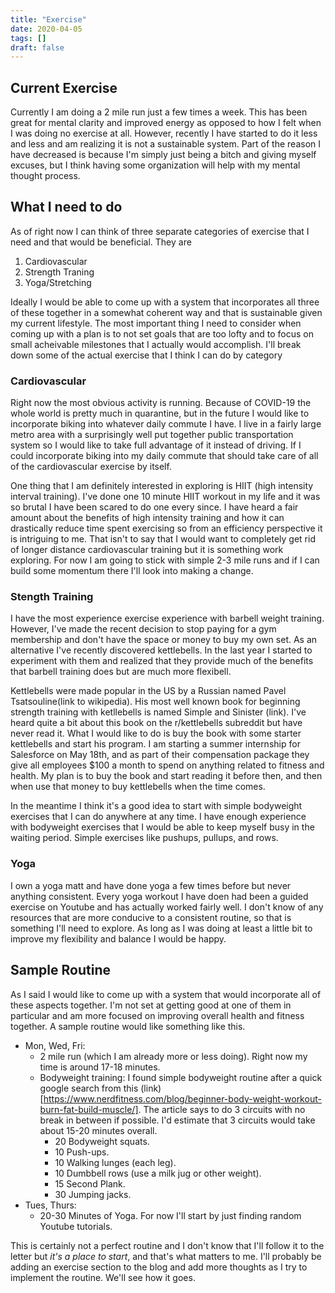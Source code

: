 ```yaml
---
title: "Exercise"
date: 2020-04-05
tags: []
draft: false
---
```


## Current Exercise
Currently I am doing a 2 mile run just a few times a week. This has been great for mental clarity and improved energy as opposed to how I felt when I was doing no exercise at all. However, recently I have started to do it less and less and am realizing it is not a sustainable system. Part of the reason I have decreased is because I'm simply just being a bitch and giving myself excuses, but I think having some organization will help with my mental thought process. 

## What I need to do
As of right now I can think of three separate categories of exercise that I need and that would be beneficial. They are 
1. Cardiovascular
2. Strength Traning
3. Yoga/Stretching

Ideally I would be able to come up with a system that incorporates all three of these together in a somewhat coherent way and that is sustainable given my current lifestyle. The most important thing I need to consider when coming up with a plan is to not set goals that are too lofty and to focus on small acheivable milestones that I actually would accomplish. I'll break down some of the actual exercise that I think I can do by category

### Cardiovascular
Right now the most obvious activity is running. Because of COVID-19 the whole world is pretty much in quarantine, but in the future I would like to incorporate biking into whatever daily commute I have. I live in a fairly large metro area with a surprisingly well put together public transportation system so I would like to take full advantage of it instead of driving. If I could incorporate biking into my daily commute that should take care of all of the cardiovascular exercise by itself. 

One thing that I am definitely interested in exploring is HIIT (high intensity interval training). I've done one 10 minute HIIT workout in my life and it was so brutal I have been scared to do one every since. I have heard a fair amount about the benefits of high intensity training and how it can drastically reduce time spent exercising so from an efficiency perspective it is intriguing to me. That isn't to say that I would want to completely get rid of longer distance cardiovascular training but it is something work exploring. For now I am going to stick with simple 2-3 mile runs and if I can build some momentum there I'll look into making a change. 

### Stength Training
I have the most experience exercise experience with barbell weight training. However, I've made the recent decision to stop paying for a gym membership and don't have the space or money to buy my own set. As an alternative I've recently discovered kettlebells. In the last year I started to experiment with them and realized that they provide much of the benefits that barbell training does but are much more flexibell. 

Kettlebells were made popular in the US by a Russian named Pavel Tsatsouline(link to wikipedia). His most well known book for beginning strength training with ketllebells is named Simple and Sinister (link). I've heard quite a bit about this book on the r/kettlebells subreddit but have never read it. What I would like to do is buy the book with some starter kettlebells and start his program. I am starting a summer internship for Salesforce on May 18th, and as part of their compensation package they give all employees $100 a month to spend on anything related to fitness and health. My plan is to buy the book and start reading it before then, and then when use that money to buy kettlebells when the time comes. 

In the meantime I think it's a good idea to start with simple bodyweight exercises that I can do anywhere at any time. I have enough experience with bodyweight exercises that I would be able to keep myself busy in the waiting period. Simple exercises like pushups, pullups, and rows. 

### Yoga
I own a yoga matt and have done yoga a few times before but never anything consistent. Every yoga workout I have doen had been a guided exercise on Youtube and has actually worked fairly well. I don't know of any resources that are more conducive to a consistent routine, so that is something I'll need to explore. As long as I was doing at least a little bit to improve my flexibility and balance I would be happy. 

## Sample Routine
As I said I would like to come up with a system that would incorporate all of these aspects together. I'm not set at getting good at one of them in particular and am more focused on improving overall health and fitness together. A sample routine would like something like this. 
* Mon, Wed, Fri: 
    * 2 mile run (which I am already more or less doing). Right now my time is around 17-18 minutes. 
    * Bodyweight training: I found simple bodyweight routine after a quick google search from this (link)[https://www.nerdfitness.com/blog/beginner-body-weight-workout-burn-fat-build-muscle/]. The article says to do 3 circuits with no break in between if possible. I'd estimate that 3 circuits would take about 15-20 minutes overall. 
        * 20 Bodyweight squats.
        * 10 Push-ups.
        * 10 Walking lunges (each leg).
        * 10 Dumbbell rows (use a milk jug or other weight).
        * 15 Second Plank.
        * 30 Jumping jacks.
* Tues, Thurs:
    * 20-30 Minutes of Yoga. For now I'll start by just finding random Youtube tutorials. 

This is certainly not a perfect routine and I don't know that I'll follow it to the letter but *it's a place to start*, and that's what matters to me. I'll probably be adding an exercise section to the blog and add more thoughts as I try to implement the routine. We'll see how it goes. 
